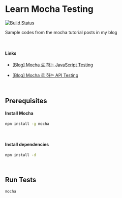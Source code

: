 # Learn Mocha Testing

[![Build Status](https://travis-ci.org/inspiredjw/learn-mocha-testing.svg?branch=master)](https://travis-ci.org/inspiredjw/learn-mocha-testing)

Sample codes from the mocha tutorial posts in my blog

<br>

#### Links
- [\[Blog\] Mocha 로 하는 JavaScript Testing](http://inspiredjw.com/entry/Mocha-%EB%A1%9C-%ED%95%98%EB%8A%94-JavaScript-Testing)

- [\[Blog\] Mocha 로 하는 API Testing](http://inspiredjw.com/entry/Mocha-%EB%A1%9C-%ED%95%98%EB%8A%94-API-Testing)


<br>

## Prerequisites
#### Install Mocha

```bash
npm install -g mocha
```

<br>

#### Install dependencies
```bash
npm install -d
```

<br>

## Run Tests

```bash
mocha
```